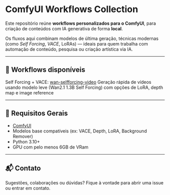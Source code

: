 # ComfyUI Workflows Collection

Este repositório reúne **workflows personalizados para o ComfyUI**, para criação de conteúdos com IA generativa de forma **local**.

Os fluxos aqui combinam modelos de última geração, técnicas modernas (como *Self Forcing*, *VACE*, LoRAs) — ideais para quem trabalha com automação de conteúdo, pesquisa ou criação artística via IA.

---

## 🚀 Workflows disponíveis

Self Forcing + VACE:
[wan-selfforcing-video](./wan-selfforcing-video)
Geração rápida de vídeos usando modelo leve (Wan2.1 1.3B Self Forcing) com opções de LoRA, depth map e image reference

---

## 🧰 Requisitos Gerais

- [ComfyUI](https://github.com/comfyanonymous/ComfyUI)
- Modelos base compatíveis (ex: VACE, Depth, LoRA, Background Remover)
- Python 3.10+
- GPU com pelo menos 6GB de VRam

---

## 📬 Contato

Sugestões, colaborações ou dúvidas? Fique à vontade para abrir uma issue ou entrar em contato.
